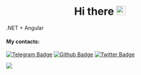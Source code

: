 <h1 align="center">Hi there <img src="https://user-images.githubusercontent.com/22433209/113253549-afc3f600-92c5-11eb-99c8-bb15bea70d4d.gif" width="25px"></h1>

.NET + Angular

#### My contacts:

[![Telegram Badge](https://img.shields.io/badge/telegram-555555?style=for-the-badge&logo=telegram)](https://t.me/n3nikita/)
[![Github Badge](https://img.shields.io/github/stars/n3nikita?color=black&label=GITHUB&logo=github&style=for-the-badge)](https://www.github.com/n3nikita/)
[![Twitter Badge](https://img.shields.io/twitter/follow/n3nikita?color=black&label=Twitter&logo=twitter&style=for-the-badge)](https://twitter.com/n3nikita/)

![](https://komarev.com/ghpvc/?username=n3nikita&style=flat&color=000000&label=views)
